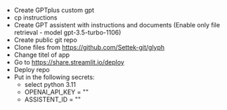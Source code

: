 - Create GPTplus custom gpt
- cp instructions
- Create GPT assistent with instructions and documents (Enable only file retrieval - model gpt-3.5-turbo-1106)
- Create public git repo
- Clone files from https://github.com/Settek-git/glyph
- Change titel of app
- Go to https://share.streamlit.io/deploy
- Deploy repo
- Put in the following secrets: 
  - select python 3.11 
  - OPENAI_API_KEY = ""
  - ASSISTENT_ID = ""